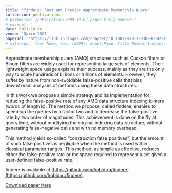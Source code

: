 ```yaml
---
title: "findere: Fast and Precise Approximate Membership Query"
collection: publications
# permalink: /publication/2009-10-01-paper-title-number-1
# excerpt: ''
date: 2021-10-04
venue: 'Spire 2021'
paperurl: 'https://link.springer.com/chapter/10.1007/978-3-030-86692-1_13'
# citation: 'Your Name, You. (2009). &quot;Paper Title Number 1.&quot; <i>Journal 1</i>. 1(1).'
---
```

Approximate membership query (AMQ) structures such as Cuckoo filters or Bloom filters are widely used for representing large sets of elements. Their lightweight space usage explains their success, mainly as they are the only way to scale hundreds of billions or trillions of elements. However, they suffer by nature from non-avoidable false-positive calls that bias downstream analyses of methods using these data structures.

In this work we propose a simple strategy and its implementation for reducing the false-positive rate of any AMQ data structure indexing k-mers (words of length k). The method we propose, called findere, enables to speed-up the queries by a factor two and to decrease the false-positive rate by two order of magnitudes. This achievement is done on the fly at query time, without modifying the original indexing data-structure, without generating false-negative calls and with no memory overhead.

This method yields so-called “construction false positives”, but the amount of such false positives is negligible when the method is used within classical parameter ranges. This method, as simple as effective, reduces either the false-positive rate or the space required to represent a set given a user-defined false-positive rate.

findere is available at [https://github.com/lrobidou/findere](https://github.com/lrobidou/findere).

[Download paper here](https://www.biorxiv.org/content/10.1101/2021.05.31.446182v1)